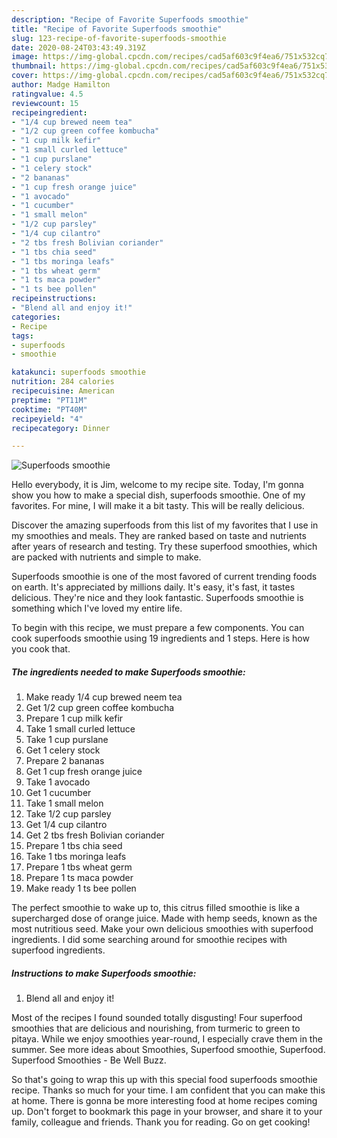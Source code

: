 ```yaml
---
description: "Recipe of Favorite Superfoods smoothie"
title: "Recipe of Favorite Superfoods smoothie"
slug: 123-recipe-of-favorite-superfoods-smoothie
date: 2020-08-24T03:43:49.319Z
image: https://img-global.cpcdn.com/recipes/cad5af603c9f4ea6/751x532cq70/superfoods-smoothie-recipe-main-photo.jpg
thumbnail: https://img-global.cpcdn.com/recipes/cad5af603c9f4ea6/751x532cq70/superfoods-smoothie-recipe-main-photo.jpg
cover: https://img-global.cpcdn.com/recipes/cad5af603c9f4ea6/751x532cq70/superfoods-smoothie-recipe-main-photo.jpg
author: Madge Hamilton
ratingvalue: 4.5
reviewcount: 15
recipeingredient:
- "1/4 cup brewed neem tea"
- "1/2 cup green coffee kombucha"
- "1 cup milk kefir"
- "1 small curled lettuce"
- "1 cup purslane"
- "1 celery stock"
- "2 bananas"
- "1 cup fresh orange juice"
- "1 avocado"
- "1 cucumber"
- "1 small melon"
- "1/2 cup parsley"
- "1/4 cup cilantro"
- "2 tbs fresh Bolivian coriander"
- "1 tbs chia seed"
- "1 tbs moringa leafs"
- "1 tbs wheat germ"
- "1 ts maca powder"
- "1 ts bee pollen"
recipeinstructions:
- "Blend all and enjoy it!"
categories:
- Recipe
tags:
- superfoods
- smoothie

katakunci: superfoods smoothie 
nutrition: 284 calories
recipecuisine: American
preptime: "PT11M"
cooktime: "PT40M"
recipeyield: "4"
recipecategory: Dinner

---
```



![Superfoods smoothie](https://img-global.cpcdn.com/recipes/cad5af603c9f4ea6/751x532cq70/superfoods-smoothie-recipe-main-photo.jpg)

Hello everybody, it is Jim, welcome to my recipe site. Today, I'm gonna show you how to make a special dish, superfoods smoothie. One of my favorites. For mine, I will make it a bit tasty. This will be really delicious.

Discover the amazing superfoods from this list of my favorites that I use in my smoothies and meals. They are ranked based on taste and nutrients after years of research and testing. Try these superfood smoothies, which are packed with nutrients and simple to make.

Superfoods smoothie is one of the most favored of current trending foods on earth. It's appreciated by millions daily. It's easy, it's fast, it tastes delicious. They're nice and they look fantastic. Superfoods smoothie is something which I've loved my entire life.


To begin with this recipe, we must prepare a few components. You can cook superfoods smoothie using 19 ingredients and 1 steps. Here is how you cook that.

##### The ingredients needed to make Superfoods smoothie:

1. Make ready 1/4 cup brewed neem tea
1. Get 1/2 cup green coffee kombucha
1. Prepare 1 cup milk kefir
1. Take 1 small curled lettuce
1. Take 1 cup purslane
1. Get 1 celery stock
1. Prepare 2 bananas
1. Get 1 cup fresh orange juice
1. Take 1 avocado
1. Get 1 cucumber
1. Take 1 small melon
1. Take 1/2 cup parsley
1. Get 1/4 cup cilantro
1. Get 2 tbs fresh Bolivian coriander
1. Prepare 1 tbs chia seed
1. Take 1 tbs moringa leafs
1. Prepare 1 tbs wheat germ
1. Prepare 1 ts maca powder
1. Make ready 1 ts bee pollen


The perfect smoothie to wake up to, this citrus filled smoothie is like a supercharged dose of orange juice. Made with hemp seeds, known as the most nutritious seed. Make your own delicious smoothies with superfood ingredients. I did some searching around for smoothie recipes with superfood ingredients. 

##### Instructions to make Superfoods smoothie:

1. Blend all and enjoy it!


Most of the recipes I found sounded totally disgusting! Four superfood smoothies that are delicious and nourishing, from turmeric to green to pitaya. While we enjoy smoothies year-round, I especially crave them in the summer. See more ideas about Smoothies, Superfood smoothie, Superfood. Superfood Smoothies - Be Well Buzz. 

So that's going to wrap this up with this special food superfoods smoothie recipe. Thanks so much for your time. I am confident that you can make this at home. There is gonna be more interesting food at home recipes coming up. Don't forget to bookmark this page in your browser, and share it to your family, colleague and friends. Thank you for reading. Go on get cooking!
